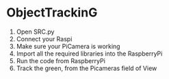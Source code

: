 # ObjectTrackinG
1. Open SRC.py
2. Connect your Raspi 
3. Make sure your PiCamera is working
4. Import all the required libraries into the RaspberryPi
5. Run the code from RaspberryPi
6. Track the green, from the Picameras field of View
